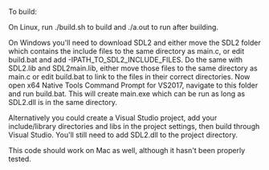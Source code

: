 To build:

On Linux, run ./build.sh to build and ./a.out to run after building.

On Windows you'll need to download SDL2 and either move the SDL2 folder which contains the include files to the same directory as main.c, or edit build.bat and add -IPATH_TO_SDL2_INCLUDE_FILES. Do the same with SDL2.lib and SDL2main.lib, either move those files to the same directory as main.c or edit build.bat to link to the files in their correct directories. Now open x64 Native Tools Command Prompt for VS2017, navigate to this folder and run build.bat. This will create main.exe which can be run as long as SDL2.dll is in the same directory.

Alternatively you could create a Visual Studio project, add your include/library directories and libs in the project settings, then build through Visual Studio. You'll still need to add SDL2.dll to the project directory.

This code should work on Mac as well, although it hasn't been properly tested.
